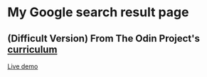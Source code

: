# My Google search result page

## (Difficult Version) From The Odin Project's [curriculum](http://www.theodinproject.com/courses/web-development-101/lessons/html-css)

[Live demo](https://igorashs.github.io/google-search-result/)
